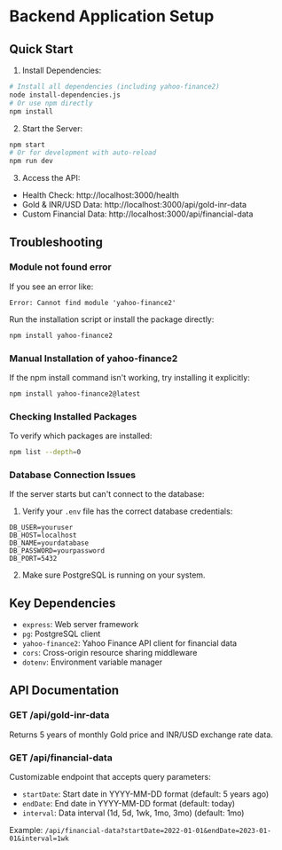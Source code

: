 # Backend Application Setup

## Quick Start

1. Install Dependencies:
```bash
# Install all dependencies (including yahoo-finance2)
node install-dependencies.js
# Or use npm directly
npm install
```

2. Start the Server:
```bash
npm start
# Or for development with auto-reload
npm run dev
```

3. Access the API:
- Health Check: http://localhost:3000/health
- Gold & INR/USD Data: http://localhost:3000/api/gold-inr-data
- Custom Financial Data: http://localhost:3000/api/financial-data

## Troubleshooting

### Module not found error

If you see an error like:
```
Error: Cannot find module 'yahoo-finance2'
```

Run the installation script or install the package directly:
```bash
npm install yahoo-finance2
```

### Manual Installation of yahoo-finance2

If the npm install command isn't working, try installing it explicitly:
```bash
npm install yahoo-finance2@latest
```

### Checking Installed Packages

To verify which packages are installed:
```bash
npm list --depth=0
```

### Database Connection Issues

If the server starts but can't connect to the database:

1. Verify your `.env` file has the correct database credentials:
```
DB_USER=youruser
DB_HOST=localhost
DB_NAME=yourdatabase
DB_PASSWORD=yourpassword
DB_PORT=5432
```

2. Make sure PostgreSQL is running on your system.

## Key Dependencies

- `express`: Web server framework
- `pg`: PostgreSQL client
- `yahoo-finance2`: Yahoo Finance API client for financial data
- `cors`: Cross-origin resource sharing middleware
- `dotenv`: Environment variable manager

## API Documentation

### GET /api/gold-inr-data

Returns 5 years of monthly Gold price and INR/USD exchange rate data.

### GET /api/financial-data

Customizable endpoint that accepts query parameters:

- `startDate`: Start date in YYYY-MM-DD format (default: 5 years ago)
- `endDate`: End date in YYYY-MM-DD format (default: today)
- `interval`: Data interval (1d, 5d, 1wk, 1mo, 3mo) (default: 1mo)

Example: `/api/financial-data?startDate=2022-01-01&endDate=2023-01-01&interval=1wk`
